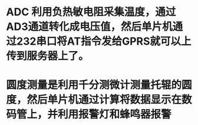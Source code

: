 # ADC 利用负热敏电阻采集温度，通过AD3通道转化成电压值，然后单片机通过232串口将AT指令发给GPRS就可以上传到服务器上了。
# 圆度测量是利用千分测微计测量托辊的圆度，然后单片机通过计算将数据显示在数码管上，并利用报警灯和蜂鸣器报警